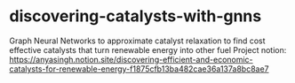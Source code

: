 # discovering-catalysts-with-gnns
Graph Neural Networks to approximate catalyst relaxation to find cost effective catalysts that turn renewable energy into other fuel 
Project notion: https://anyasingh.notion.site/discovering-efficient-and-economic-catalysts-for-renewable-energy-f1875cfb13ba482cae36a137a8bc8ae7
